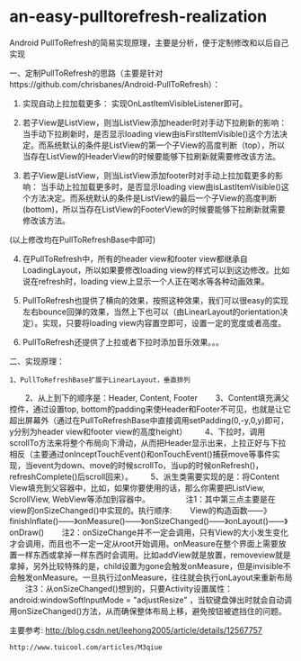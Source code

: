 ﻿# an-easy-pulltorefresh-realization
Android PullToRefresh的简易实现原理，主要是分析，便于定制修改和以后自己实现

一、定制PullToRefresh的思路（主要是针对https://github.com/chrisbanes/Android-PullToRefresh）：
  1. 实现自动上拉加载更多：
      实现OnLastItemVisibleListener即可。
      
  2. 若子View是ListView，则当ListView添加header时对手动下拉刷新的影响：
	  当手动下拉刷新时，是否显示loading view由isFirstItemVisible()这个方法决定。而系统默认的条件是ListView的第一个子View的高度判断（top），所以当存在ListView的HeaderView的时候要能够下拉刷新就需要修改该方法。

  3. 若子View是ListView，则当ListView添加footer时对手动上拉加载更多的影响：
	  当手动上拉加载更多时，是否显示loading view由isLastItemVisible()这个方法决定。而系统默认的条件是ListView的最后一个子View的高度判断(bottom)，所以当存在ListView的FooterView的时候要能够下拉刷新就需要修改该方法。

(以上修改均在PullToRefreshBase中即可)

  4. 在PullToRefresh中，所有的header view和footer view都继承自LoadingLayout，所以如果要修改loading view的样式可以到这边修改。比如说在refresh时，loading view上显示一个人正在喝水等各种动画效果。

  5. PullToRefresh也提供了横向的效果，按照这种效果，我们可以很easy的实现左右bounce回弹的效果，当然上下也可以（由LinearLayout的orientation决定）。实现，只要将loading view内容置空即可，设置一定的宽度或者高度。

  6. PullToRefresh还提供了上拉或者下拉时添加音乐效果。。。


二、实现原理：

	1、PullToRefreshBase扩展于LinearLayout，垂直排列
　　2、从上到下的顺序是：Header, Content, Footer
　　3、Content填充满父控件，通过设置top, bottom的padding来使Header和Footer不可见，也就是让它超出屏幕外（通过在PullToRefreshBase中直接调用setPadding(0,-y,0,y)即可，y分别为header view和footer view的高度height）
　　4、下拉时，调用scrollTo方法来将整个布局向下滑动，从而把Header显示出来，上拉正好与下拉相反（主要通过onInceptTouchEvent()和onTouchEvent()捕获move等事件实现，当event为down、move的时候scrollTo，当up的时候onRefresh()，refreshComplete()后scroll回来）。
　　5、派生类需要实现的是：将Content View填充到父容器中，比如，如果你要使用的话，那么你需要把ListView, ScrollView, WebView等添加到容器中。
　　
　　注1：其中第三点主要是在view的onSizeChanged()中实现的。执行顺序:
　　View的构造函数——》finishInflate()——》onMeasure()——》onSizeChanged()——》onLayout()——》onDraw()
　　注2：onSizeChange并不一定会调用，只有View的大小发生变化才会调用，而且也不一定一定从root开始调用。onMeasure在整个界面上需要放置一样东西或拿掉一样东西时会调用。比如addView就是放置，removeview就是拿掉，另外比较特殊的是，child设置为gone会触发onMeasure，但是invisible不会触发onMeasure。一旦执行过onMeasure，往往就会执行onLayout来重新布局
　　注3：从onSizeChanged()想到的，只要Activity设置属性：android:windowSoftInputMode = "adjustResize" ，当软键盘弹出时就会自动调用onSizeChanged()方法，从而确保整体布局上移，避免按钮被遮挡住的问题。

主要参考: http://blog.csdn.net/leehong2005/article/details/12567757

	http://www.tuicool.com/articles/M3qiue


